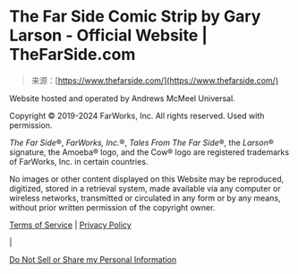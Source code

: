 <!--yml
category: 未分类
date: 2024-05-27 15:22:59
-->

# The Far Side Comic Strip by Gary Larson - Official Website | TheFarSide.com

> 来源：[https://www.thefarside.com/](https://www.thefarside.com/)

Website hosted and operated by Andrews McMeel Universal.

Copyright © 2019-2024 FarWorks, Inc. All rights reserved. Used with permission.

*The Far Side*®, *FarWorks, Inc.*®, *Tales From The Far Side*®, the *Larson*® signature, the Amoeba® logo, and the Cow® logo are registered trademarks of FarWorks, Inc. in certain countries.

No images or other content displayed on this Website may be reproduced, digitized, stored in a retrieval system, made available via any computer or wireless networks, transmitted or circulated in any form or by any means, without prior written permission of the copyright owner.

[Terms of Service](/terms) | [Privacy Policy](/privacy-policy)

|

[Do Not Sell or Share my Personal Information](https://www.andrewsmcmeel.com/privacy-requests?referrer=https://www.thefarside.com)